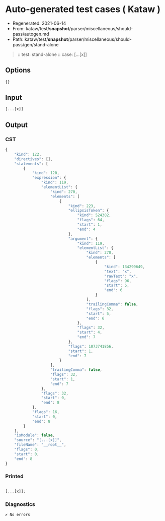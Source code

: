 # Auto-generated test cases ( Kataw )
- Regenerated: 2021-06-14
- From: kataw/test/__snapshot__/parser/miscellaneous/should-pass/autogen.md
- Path: kataw/test/__snapshot__/parser/miscellaneous/should-pass/gen/stand-alone
> :: test: stand-alone
> :: case: [...[x]]
## Options

`````js
{}
`````
## Input

`````js
[...[x]]
`````
## Output

### CST

```javascript
{
    "kind": 122,
    "directives": [],
    "statements": [
        {
            "kind": 120,
            "expression": {
                "kind": 119,
                "elementList": {
                    "kind": 270,
                    "elements": [
                        {
                            "kind": 223,
                            "ellipsisToken": {
                                "kind": 524302,
                                "flags": 64,
                                "start": 1,
                                "end": 4
                            },
                            "argument": {
                                "kind": 119,
                                "elementList": {
                                    "kind": 270,
                                    "elements": [
                                        {
                                            "kind": 134299649,
                                            "text": "x",
                                            "rawText": "x",
                                            "flags": 96,
                                            "start": 5,
                                            "end": 6
                                        }
                                    ],
                                    "trailingComma": false,
                                    "flags": 32,
                                    "start": 5,
                                    "end": 6
                                },
                                "flags": 32,
                                "start": 4,
                                "end": 7
                            },
                            "flags": 1073741856,
                            "start": 1,
                            "end": 7
                        }
                    ],
                    "trailingComma": false,
                    "flags": 32,
                    "start": 1,
                    "end": 7
                },
                "flags": 32,
                "start": 0,
                "end": 8
            },
            "flags": 16,
            "start": 0,
            "end": 8
        }
    ],
    "isModule": false,
    "source": "[...[x]]",
    "fileName": "__root__",
    "flags": 0,
    "start": 0,
    "end": 8
}
```

### Printed

```javascript

[...[x]];
```

### Diagnostics

```javascript
✔ No errors
```

